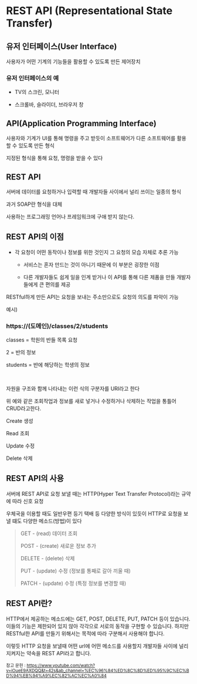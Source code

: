 # REST API (Representational State Transfer)

## 유저 인터페이스(User Interface)

사용자가 어떤 기계의 기능들을 활용할 수 있도록 만든 제어장치

### 유저 인터페이스의 예

- TV의 스크린, 모니터

- 스크롤바, 슬라이더, 브라우저 창

## API(Application Programming Interface)

사용자와 기계가 UI를 통해 명령을 주고 받듯이 소프트웨어가 다른 소프트웨어를 활용할 수 있도록 만든 형식

지정된 형식을 통해 요청, 명령을 받을 수 있다

## REST API

서버에 데이터를 요청하거나 입력할 때 개발자들 사이에서 널리 쓰이는 일종의 형식

과거 SOAP란 형식을 대체

사용하는 프로그래밍 언어나 프레임워크에 구애 받지 않는다.

## REST API의 이점

- 각 요청이 어떤 동작이나 정보를 위한 것인지 그 요청의 모습 자체로 추론 가능

    - 서비스는 혼자 만드는 것이 아니기 때문에 이 부분은 굉장한 이점

    - 다른 개발자들도 쉽게 일을 인계 받거나 이 API를 통해 다른 제품을 만들 개발자들에게 큰 편의를 제공
​

RESTful하게 만든 API는 요청을 보내는 주소만으로도 요청의 의도를 파악이 가능


예시)

### https://(도메인)/classes/2/students

classes = 학원의 반들 목록 요청

2 = 반의 정보

students = 반에 해당하는 학생의 정보

​

자원을 구조와 함께 나타내는 이런 식의 구분자를 URI라고 한다

위 예와 같은 조회작업과 정보를 새로 넣거나 수정하거나 삭제하는 작업을 통틀어 CRUD라고한다.

Create 생성

Read 조회

Update 수정

Delete 삭제


## REST API의 사용

서버에 REST API로 요청 보낼 때는 HTTP(Hyper Text Transfer Protocol)라는 규약에 따라 신호 요청

우체국을 이용할 때도 일반우편 등기 택배 등 다양한 방식이 있듯이 HTTP로 요청을 보낼 떄도 다양한 메소드(방법)이 있다

> GET - (read) 데이터 조회
>
> POST - (create) 새로운 정보 추가
>
> DELETE - (delete) 삭제
>
> PUT - (update) 수정 (정보를 통째로 갈아 끼울 때)
>
> PATCH - (update) 수정 (특정 정보를 변경할 때)
​
## REST API란?

HTTP에서 제공하는 메소드에는 GET, POST, DELETE, PUT, PATCH 등이 있습니다. 이들의 기능은 제한되어 있지 않아 각각으로 서로의 동작을 구현할 수 있습니다. 하지만 RESTful한 API를 만들기 위해서는 목적에 따라 구분해서 사용해야 합니다.

이렇듯 HTTP 요청을 보낼때 어떤 url에 어떤 메소드를 사용할지 개발자들 사이에 널리 지켜지는 약속을 REST API라고 합니다.

<sub> 참고 문헌 : https://www.youtube.com/watch?v=iOueE9AXDQQ&t=42s&ab_channel=%EC%96%84%ED%8C%8D%ED%95%9C%EC%BD%94%EB%94%A9%EC%82%AC%EC%A0%84</sub>